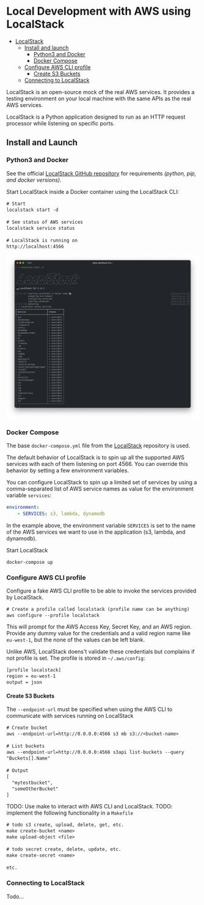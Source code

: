 # Local Development with AWS using LocalStack 

* [LocalStack](#localstack)
  * [Install and launch](#install-and-launch)
    * [Python3 and Docker](#python3-and-docker)
    * [Docker Compose](#docker-compose)
  * [Configure AWS CLI profile](#configure-aws-cli-profile)
    * [Create S3 Buckets](#create-s3-buckets)
  * [Connecting to LocalStack](#connecting-to-localstack)

LocalStack is an open-source mock of the real AWS services. It provides a testing 
environment on your local machine with the same APIs as the real AWS services. 

LocalStack is a Python application designed to run as an HTTP request processor while listening on specific ports. 

## Install and Launch

### Python3 and Docker
See the official [LocalStack GitHub repository](https://github.com/localstack/localstack) for requirements _(python, pip, and docker versions)_.

Start LocalStack inside a Docker container using the LocalStack CLI:
```shell
# Start 
localstack start -d

# See status of AWS services
localstack service status

# LocalStack is running on 
http://localhost:4566
```
![](resources/images/localstack-cli.png)

### Docker Compose
The base `docker-compose.yml` file from the [LocalStack](https://github.com/localstack/localstack/blob/master/docker-compose.yml) repository is used. 

The default behavior of LocalStack is to spin up all the supported AWS services
with each of them listening on port 4566. You can override this behavior by 
setting a few environment variables. 

You can configure LocalStack to spin up a limited set of services by using a 
comma-separated list of AWS service names as value for the environment variable 
`services`:
```yaml
environment:
    - SERVICES: s3, lambda, dynamodb
```
In the example above, the environment variable `SERVICES` is set to the name 
of the AWS services we want to use in the application (s3, lambda, and dynamodb).

Start LocalStack 
```shell
docker-compose up
```

### Configure AWS CLI profile
Configure a fake AWS CLI profile to be able to invoke the services provided by LocalStack. 
```shell
# Create a profile called localstack (profile name can be anything)
aws configure --profile localstack
```
This will prompt for the AWS Access Key, Secret Key, and an AWS region. Provide any 
dummy value for the credentials and a valid region name like `eu-west-1`, but the none
of the values can be left blank. 

Unlike AWS, LocalStack doens't validate these credentials but complains if not profile is set. The profile is stored in `~/.aws/config`:
```shell
[profile localstack]
region = eu-west-1
output = json
```

#### Create S3 Buckets
The `--endpoint-url` must be specified when using the AWS CLI to communicate with services running on LocalStack
```shell
# Create bucket
aws --endpoint-url=http://0.0.0.0:4566 s3 mb s3://<bucket-name>

# List buckets
aws --endpoint-url=http://0.0.0.0:4566 s3api list-buckets --query "Buckets[].Name"

# Output  
[
  "mytestbucket",
  "someOtherBucket"
]
```

TODO: Use make to interact with AWS CLI and LocalStack.
TODO: implement the following functionality in a `Makefile`
```shell
# todo s3 create, upload, delete, get, etc. 
make create-bucket <name>
make upload-object <file>

# todo secret create, delete, update, etc.
make create-secret <name>

etc.
```

### Connecting to LocalStack
Todo...
